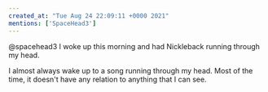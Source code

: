 ```yaml
---
created_at: "Tue Aug 24 22:09:11 +0000 2021"
mentions: ['SpaceHead3']
---
```


@spacehead3 I woke up this morning and had Nickleback running through my head. 

I almost always wake up to a song running through my head. Most of the time, it doesn't have any relation to anything that I can see.